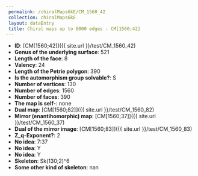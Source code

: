 ```yaml
--- 
 permalink: /chiralMaps6kE/CM_1560_42 
 collection: chiralMaps6kE
 layout: dataEntry
 title: Chiral maps up to 6000 edges - CM[1560;42]
---
```


- **ID**: [CM[1560;42]]({{ site.url }}/test/CM_1560_42)
- **Genus of the underlying surface**: 521
- **Length of the face**: 8
- **Valency**: 24
- **Length of the Petrie polygon**: 390
- **Is the automorphism group solvable?**: S
- **Number of vertices**: 130
- **Number of edges**: 1560
- **Number of faces**: 390
- **The map is self-**: none
- **Dual map**: [CM[1560;82]]({{ site.url }}/test/CM_1560_82)
- **Mirror (enantihomorphic) map**: [CM[1560;37]]({{ site.url }}/test/CM_1560_37)
- **Dual of the mirror image**: [CM[1560;83]]({{ site.url }}/test/CM_1560_83)
- **Z_q-Exponent?**: 2
- **No idea**:  7:37
- **No idea**: Y
- **No idea**: Y
- **Skeleton**: Sk(130;2)^6
- **Some other kind of skeleton**: nan
